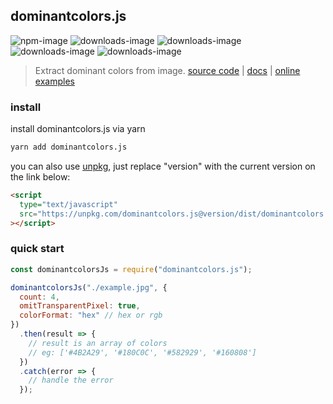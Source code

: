 ## dominantcolors.js

![npm-image](http://img.shields.io/npm/v/dominantcolors.js.svg)
![downloads-image](http://img.shields.io/npm/dw/dominantcolors.js.svg)
![downloads-image](http://img.shields.io/npm/dm/dominantcolors.js.svg)
![downloads-image](http://img.shields.io/npm/dy/dominantcolors.js.svg)
![downloads-image](http://img.shields.io/npm/dt/dominantcolors.js.svg)

> Extract dominant colors from image. [source code](https://github.com/hunnble/dominantcolors.js) | [docs](https://hunnble.github.io/dominantcolors.js) | [online examples](https://hunnble.github.io/dominantcolors.js/example/example.html)

### install

install dominantcolors.js via yarn

```sh
yarn add dominantcolors.js
```

you can also use [unpkg](https://unpkg.com/), just replace "version" with the current version on the link below:

```html
<script
  type="text/javascript"
  src="https://unpkg.com/dominantcolors.js@version/dist/dominantcolors.umd.js"
></script>
```

### quick start

```javascript
const dominantcolorsJs = require("dominantcolors.js");

dominantcolorsJs("./example.jpg", {
  count: 4,
  omitTransparentPixel: true,
  colorFormat: "hex" // hex or rgb
})
  .then(result => {
    // result is an array of colors
    // eg: ['#4B2A29', '#180C0C', '#582929', '#160808']
  })
  .catch(error => {
    // handle the error
  });
```
